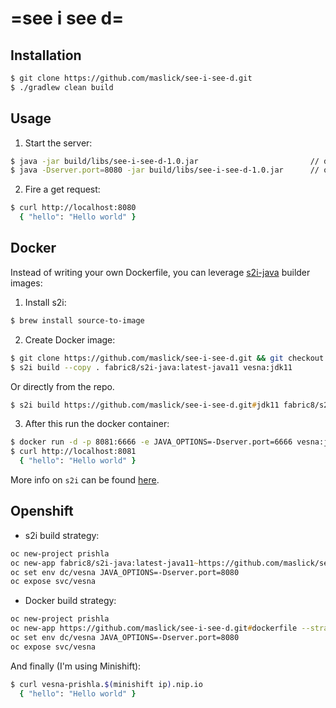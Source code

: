 # =see i see d=

## Installation

```zsh
$ git clone https://github.com/maslick/see-i-see-d.git
$ ./gradlew clean build
```

## Usage

1. Start the server:
```zsh
$ java -jar build/libs/see-i-see-d-1.0.jar                         // default port 7777
$ java -Dserver.port=8080 -jar build/libs/see-i-see-d-1.0.jar      // override port
```

2. Fire a get request:
```zsh
$ curl http://localhost:8080
  { "hello": "Hello world" }
```

## Docker

Instead of writing your own Dockerfile, you can leverage [s2i-java](https://hub.docker.com/r/fabric8/s2i-java/) builder images:

1. Install s2i:
```zsh
$ brew install source-to-image
```

2. Create Docker image:
```zsh
$ git clone https://github.com/maslick/see-i-see-d.git && git checkout jdk11
$ s2i build --copy . fabric8/s2i-java:latest-java11 vesna:jdk11
```
Or directly from the repo.
```zsh
$ s2i build https://github.com/maslick/see-i-see-d.git#jdk11 fabric8/s2i-java:latest-java11 vesna:jdk11
```

3. After this run the docker container:
```zsh
$ docker run -d -p 8081:6666 -e JAVA_OPTIONS=-Dserver.port=6666 vesna:jdk11
$ curl http://localhost:8081
  { "hello": "Hello world" }
```

More info on ``s2i`` can be found [here](https://github.com/openshift/source-to-image).


## Openshift

* s2i build strategy:
```zsh
oc new-project prishla
oc new-app fabric8/s2i-java:latest-java11~https://github.com/maslick/see-i-see-d.git#jdk11 --name vesna
oc set env dc/vesna JAVA_OPTIONS=-Dserver.port=8080
oc expose svc/vesna
```

* Docker build strategy:
```zsh
oc new-project prishla
oc new-app https://github.com/maslick/see-i-see-d.git#dockerfile --strategy=docker --name vesna
oc set env dc/vesna JAVA_OPTIONS=-Dserver.port=8080
oc expose svc/vesna
```

And finally (I'm using Minishift):
```zsh
$ curl vesna-prishla.$(minishift ip).nip.io
  { "hello": "Hello world" }
```
